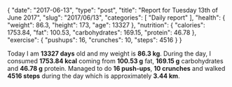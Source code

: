 {
    "date": "2017-06-13",
    "type": "post",
    "title": "Report for Tuesday 13th of June 2017",
    "slug": "2017\/06\/13",
    "categories": [
        "Daily report"
    ],
    "health": {
        "weight": 86.3,
        "height": 173,
        "age": 13327
    },
    "nutrition": {
        "calories": 1753.84,
        "fat": 100.53,
        "carbohydrates": 169.15,
        "protein": 46.78
    },
    "exercise": {
        "pushups": 16,
        "crunches": 10,
        "steps": 4516
    }
}

Today I am <strong>13327 days</strong> old and my weight is <strong>86.3 kg</strong>. During the day, I consumed <strong>1753.84 kcal</strong> coming from <strong>100.53 g</strong> fat, <strong>169.15 g</strong> carbohydrates and <strong>46.78 g</strong> protein. Managed to do <strong>16 push-ups</strong>, <strong>10 crunches</strong> and walked <strong>4516 steps</strong> during the day which is approximately <strong>3.44 km</strong>.